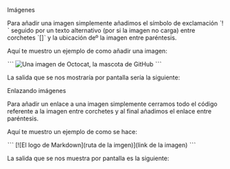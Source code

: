 
 Imágenes 


Para añadir una imagen simplemente añadimos el símbolo de exclamación ˋ!ˋ seguido por un texto alternativo (por si la imagen no carga) entre corchetes ˋ[]ˋ y la ubicación deº la imagen entre paréntesis.

Aquí te muestro un ejemplo de como añadir una imagen:

ˋˋˋ
![Una imagen de Octocat, la mascota de GitHub]()
ˋˋˋ

La salida que se nos mostraría por pantalla sería la siguiente:

  Enlazando imágenes

Para añadir un enlace a una imagen simplemente cerramos todo el código referente a la imagen 
entre corchetes y al final añadimos el enlace entre paréntesis.

Aquí te muestro un ejemplo de como se hace:

ˋˋˋ
[![El logo de Markdown](ruta de la imgen)](link de la imagen)
ˋˋˋ

La salida que se nos muestra por pantalla es la siguiente:

